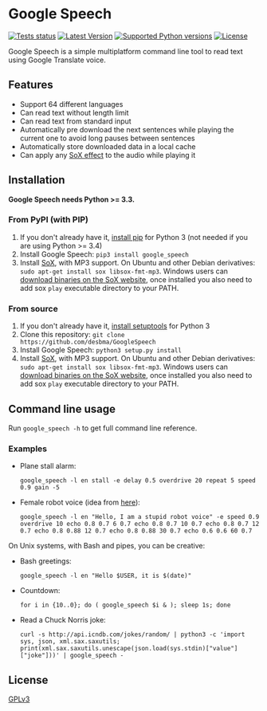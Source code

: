 Google Speech
=============

[![Tests status](https://img.shields.io/travis/desbma/GoogleSpeech/master.svg?label=tests&style=flat)](https://travis-ci.org/desbma/GoogleSpeech)
[![Latest Version](https://pypip.in/version/google_speech/badge.svg?style=flat)](https://pypi.python.org/pypi/google_speech/)
[![Supported Python versions](https://pypip.in/py_versions/google_speech/badge.svg?style=flat)](https://pypi.python.org/pypi/google_speech/)
[![License](https://pypip.in/license/google_speech/badge.svg?style=flat)](https://pypi.python.org/pypi/google_speech/)

Google Speech is a simple multiplatform command line tool to read text using Google Translate voice.


## Features

* Support 64 different languages
* Can read text without length limit
* Can read text from standard input
* Automatically pre download the next sentences while playing the current one to avoid long pauses between sentences
* Automatically store downloaded data in a local cache
* Can apply any [SoX effect](http://sox.sourceforge.net/sox.html#EFFECTS) to the audio while playing it


## Installation

**Google Speech needs Python >= 3.3.**

### From PyPI (with PIP)

1. If you don't already have it, [install pip](http://www.pip-installer.org/en/latest/installing.html) for Python 3 (not needed if you are using Python >= 3.4)
2. Install Google Speech: `pip3 install google_speech`
3. Install [SoX](http://sox.sourceforge.net/), with MP3 support.
On Ubuntu and other Debian derivatives: `sudo apt-get install sox libsox-fmt-mp3`.
Windows users can [download binaries on the SoX website](http://sourceforge.net/projects/sox/files/sox/), once installed you also need to add sox `play` executable directory to your PATH.

### From source

1. If you don't already have it, [install setuptools](https://pypi.python.org/pypi/setuptools#installation-instructions) for Python 3
2. Clone this repository: `git clone https://github.com/desbma/GoogleSpeech`
3. Install Google Speech: `python3 setup.py install`
4. Install [SoX](http://sox.sourceforge.net/), with MP3 support.
On Ubuntu and other Debian derivatives: `sudo apt-get install sox libsox-fmt-mp3`.
Windows users can [download binaries on the SoX website](http://sourceforge.net/projects/sox/files/sox/), once installed you also need to add sox `play` executable directory to your PATH.


## Command line usage

Run `google_speech -h` to get full command line reference.

### Examples

* Plane stall alarm:

    `google_speech -l en stall -e delay 0.5 overdrive 20 repeat 5 speed 0.9 gain -5`

* Female robot voice (idea from [here](http://ubuntuforums.org/showthread.php?t=1813001&p=11090789#post11090789)):

    `google_speech -l en "Hello, I am a stupid robot voice" -e speed 0.9 overdrive 10 echo 0.8 0.7 6 0.7 echo 0.8 0.7 10 0.7 echo 0.8 0.7 12 0.7 echo 0.8 0.88 12 0.7 echo 0.8 0.88 30 0.7 echo 0.6 0.6 60 0.7`

On Unix systems, with Bash and pipes, you can be creative:

* Bash greetings:

    `google_speech -l en "Hello $USER, it is $(date)"`

* Countdown:

    `for i in {10..0}; do ( google_speech $i & ); sleep 1s; done`

* Read a Chuck Norris joke:

    `curl -s http://api.icndb.com/jokes/random/ | python3 -c 'import sys, json, xml.sax.saxutils; print(xml.sax.saxutils.unescape(json.load(sys.stdin)["value"]["joke"]))' | google_speech -`


## License

[GPLv3](https://www.gnu.org/licenses/gpl-3.0-standalone.html)
